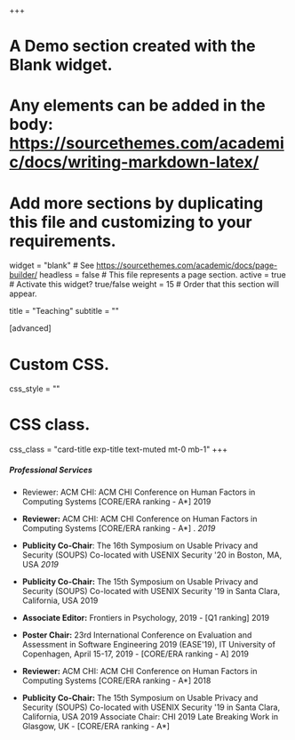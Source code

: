 +++
# A Demo section created with the Blank widget.
# Any elements can be added in the body: https://sourcethemes.com/academic/docs/writing-markdown-latex/
# Add more sections by duplicating this file and customizing to your requirements.

widget = "blank"  # See https://sourcethemes.com/academic/docs/page-builder/
headless = false  # This file represents a page section.
active = true  # Activate this widget? true/false
weight = 15  # Order that this section will appear.

title = "Teaching"
subtitle = ""

[advanced]
 # Custom CSS. 
 css_style = ""
 
 # CSS class.
 css_class = "card-title exp-title text-muted mt-0 mb-1"
+++


##### Professional Services
* Reviewer: ACM CHI: ACM CHI Conference on Human Factors in Computing Systems
[CORE/ERA ranking - A*] 2019

* **Reviewer:** ACM CHI: ACM CHI Conference on Human Factors in Computing Systems
[CORE/ERA ranking - A*] . _2019_

* **Publicity Co-Chair**: The 16th Symposium on Usable Privacy and Security (SOUPS)
Co-located with USENIX Security '20 in Boston, MA, USA _2019_

* **Publicity Co-Chair:** The 15th Symposium on Usable Privacy and Security (SOUPS)
Co-located with USENIX Security '19 in Santa Clara, California, USA 2019

* **Associate Editor:** Frontiers in Psychology, 2019 - [Q1 ranking] 2019

* **Poster Chair:** 23rd International Conference on Evaluation and Assessment in Software
Engineering 2019 (EASE'19), IT University of Copenhagen, April 15-17, 2019 - [CORE/ERA
ranking - A] 2019

* **Reviewer:** ACM CHI: ACM CHI Conference on Human Factors in Computing Systems
[CORE/ERA ranking - A*] 2018

* **Publicity Co-Chair:** The 15th Symposium on Usable Privacy and Security (SOUPS)
Co-located with USENIX Security '19 in Santa Clara, California, USA 2019
Associate Chair: CHI 2019 Late Breaking Work in Glasgow, UK - [CORE/ERA
ranking - A*]




